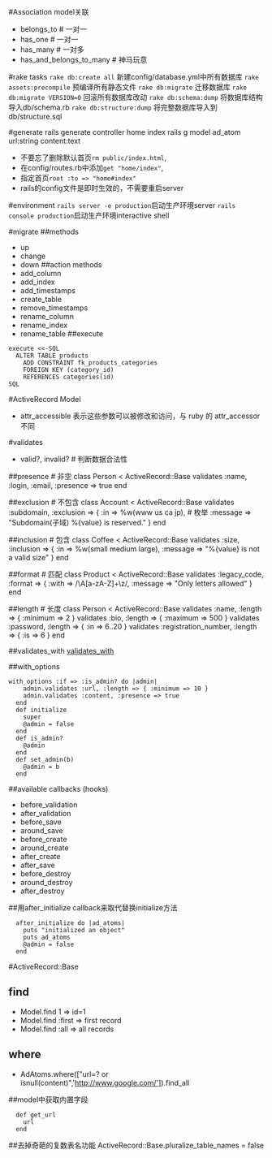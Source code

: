 #Association
model关联

* belongs_to  # 一对一
* has_one  # 一对一
* has_many  # 一对多
* has_and_belongs_to_many  # 神马玩意

#rake tasks
`rake db:create all` 新建config/database.yml中所有数据库
`rake assets:precompile` 预编译所有静态文件
`rake db:migrate` 迁移数据库
`rake db:migrate VERSION=0` 回滚所有数据库改动
`rake db:schema:dump` 将数据库结构导入db/schema.rb
`rake db:structure:dump` 将完整数据库导入到db/structure.sql

#generate
rails generate controller home index
rails g model ad_atom url:string content:text

* 不要忘了删除默认首页`rm public/index.html`,
* 在config/routes.rb中添加`get "home/index"`,
* 指定首页`root :to => "home#index"`
* rails的config文件是即时生效的，不需要重启server

#environment
`rails server -e production`启动生产环境server
`rails console production`启动生产环境interactive shell

#migrate
##methods
* up
* change
* down
##action methods
* add_column
* add_index
* add_timestamps
* create_table
* remove_timestamps
* rename_column
* rename_index
* rename_table
##execute
```
execute <<-SQL
  ALTER TABLE products
    ADD CONSTRAINT fk_products_categories
    FOREIGN KEY (category_id)
    REFERENCES categories(id)
SQL
```

#ActiveRecord Model
* attr_accessible 表示这些参数可以被修改和访问，与 ruby 的 attr_accessor 不同

#validates
* valid?, invalid?  # 判断数据合法性

##presence  # 非空
class Person < ActiveRecord::Base
  validates :name, :login, :email, :presence => true
end

##exclusion  # 不包含
class Account < ActiveRecord::Base
  validates :subdomain, :exclusion => { :in => %w(www us ca jp),  # 枚举
    :message => "Subdomain(子域) %{value} is reserved." }
end

##inclusion  # 包含
class Coffee < ActiveRecord::Base
  validates :size, :inclusion => { :in => %w(small medium large),
    :message => "%{value} is not a valid size" }
end

##format  # 匹配
class Product < ActiveRecord::Base
  validates :legacy_code, :format => { :with => /\A[a-zA-Z]+\z/,
    :message => "Only letters allowed" }
end

##length  # 长度
class Person < ActiveRecord::Base
  validates :name, :length => { :minimum => 2 }
  validates :bio, :length => { :maximum => 500 }
  validates :password, :length => { :in => 6..20 }
  validates :registration_number, :length => { :is => 6 }
end

##validates_with
[validates_with](http://guides.rubyonrails.org/active_record_validations_callbacks.html#validates_with)

##with_options
```
with_options :if => :is_admin? do |admin|
    admin.validates :url, :length => { :minimum => 10 }
    admin.validates :content, :presence => true
  end
  def initialize
    super
    @admin = false
  end
  def is_admin?
    @admin
  end
  def set_admin(b)
    @admin = b
  end
```

##available callbacks (hooks)
* before_validation
* after_validation
* before_save
* around_save
* before_create
* around_create
* after_create
* after_save
* before_destroy
* around_destroy
* after_destroy

##用after_initialize callback来取代替换initialize方法
```
  after_initialize do |ad_atoms|
    puts "initialized an object"
    puts ad_atoms
    @admin = false
  end
```

#ActiveRecord::Base
## find
* Model.find 1  => id=1
* Model.find :first  => first record
* Model.find :all  => all records
## where
* AdAtoms.where(["url=? or isnull(content)",'http://www.google.com/']).find_all

##model中获取内置字段
```
  def get_url
    url
  end
```

##去掉奇葩的复数表名功能
ActiveRecord::Base.pluralize_table_names = false